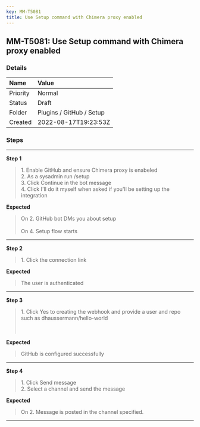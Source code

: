 ```yaml
---
key: MM-T5081
title: Use Setup command with Chimera proxy enabled
---
```


## MM-T5081: Use Setup command with Chimera proxy enabled

### Details

| Name     | Value                    |
| :------- | :----------------------- |
| Priority | Normal                   |
| Status   | Draft                    |
| Folder   | Plugins / GitHub / Setup |
| Created  | 2022-08-17T19:23:53Z     |

### Steps

<hr/>

**Step 1**

> <article>1. Enable GitHub and ensure Chimera proxy is enabeled<br />2. As a sysadmin run /setup<br />3. Click Continue in the bot message<br />4. Click I'll do it myself when asked if you'll be setting up the integration</article>

**Expected**

> <article>On 2. GitHub bot DMs you about setup<br /><br />On 4. Setup flow starts</article>

<hr/>

**Step 2**

> <article>1. Click the connection link</article>

**Expected**

> <article>The user is authenticated</article>

<hr/>

**Step 3**

> <article>1. Click Yes to creating the webhook and provide a user and repo such as dhaussermann/hello-world<br /><br /><br /></article>

**Expected**

> <article>GitHub is configured successfully</article>

<hr/>

**Step 4**

> <article>1. Click Send message<br />2. Select a channel and send the message</article>

**Expected**

> <article>On 2. Message is posted in the channel specified.</article>

<hr/>
